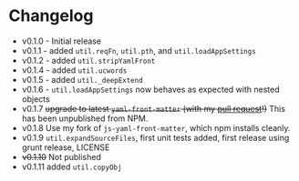 Changelog
=========

- v0.1.0 - Initial release
- v0.1.1 - added `util.reqFn`, `util.pth`, and `util.loadAppSettings`
- v0.1.2 - added `util.stripYamlFront`
- v0.1.4 - added `util.ucwords`
- v0.1.5 - added `util._deepExtend`
- v0.1.6 - `util.loadAppSettings` now behaves as expected with nested objects
- v0.1.7 ~~upgrade to latest `yaml-front-matter` (with my [pull request](https://github.com/dworthen/js-yaml-front-matter/pull/1)!)~~ This has been unpublished from NPM.
- v0.1.8 Use my fork of `js-yaml-front-matter`, which npm installs cleanly.
- v0.1.9 `util.expandSourceFiles`, first unit tests added, first release using grunt release, LICENSE
- ~~v0.1.10~~ Not published
- v0.1.11 added `util.copyObj`
